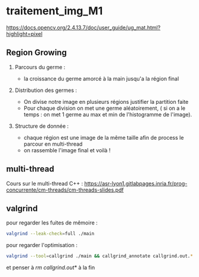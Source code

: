 # traitement_img_M1

https://docs.opencv.org/2.4.13.7/doc/user_guide/ug_mat.html?highlight=pixel

## Region Growing

1. Parcours du germe :
    - la croissance du germe amorcé à la main jusqu'a la région final

2. Distribution des germes :
    - On divise notre image en plusieurs régions justifier la partition faite
    - Pour chaque division on met une germe aléatoirement, ( si on a le temps : on met 1 germe au max et min de l'histogramme de l'image).

3. Structure de donnée :
    - chaque région est une image de la même taille afin de process le parcour en multi-thread
    - on rassemble l'image final et voilà !

## multi-thread
Cours sur le multi-thread C++ : 
https://asr-lyon1.gitlabpages.inria.fr/prog-concurrente/cm-threads/cm-threads-slides.pdf


## valgrind
pour regarder les fuites de mêmoire : 
```sh
valgrind --leak-check=full ./main 
```
pour regarder l'optimisation : 
```sh
valgrind --tool=callgrind ./main && callgrind_annotate callgrind.out.* >>optimisation
```
et penser à *rm callgrind.out** à la fin